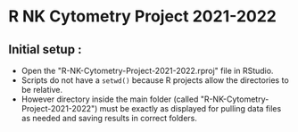 # R NK Cytometry Project 2021-2022

## Initial setup :
* Open the "R-NK-Cytometry-Project-2021-2022.rproj" file in RStudio.
* Scripts do not have a `setwd()` because R projects allow the directories to be relative.
* However directory inside the main folder (called "R-NK-Cytometry-Project-2021-2022") must be exactly as displayed for pulling data files as needed and saving results in correct folders.
